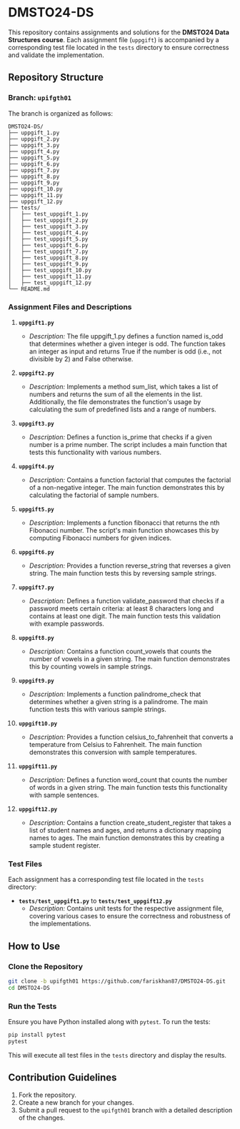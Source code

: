 # DMSTO24-DS

This repository contains assignments and solutions for the **DMSTO24 Data Structures course**. Each assignment file (`uppgift`) is accompanied by a corresponding test file located in the `tests` directory to ensure correctness and validate the implementation.

## Repository Structure

### Branch: `upifgth01`

The branch is organized as follows:

```
DMSTO24-DS/
├── uppgift_1.py
├── uppgift_2.py
├── uppgift_3.py
├── uppgift_4.py
├── uppgift_5.py
├── uppgift_6.py
├── uppgift_7.py
├── uppgift_8.py
├── uppgift_9.py
├── uppgift_10.py
├── uppgift_11.py
├── uppgift_12.py
├── tests/
│   ├── test_uppgift_1.py
│   ├── test_uppgift_2.py
│   ├── test_uppgift_3.py
│   ├── test_uppgift_4.py
│   ├── test_uppgift_5.py
│   ├── test_uppgift_6.py
│   ├── test_uppgift_7.py
│   ├── test_uppgift_8.py
│   ├── test_uppgift_9.py
│   ├── test_uppgift_10.py
│   ├── test_uppgift_11.py
│   ├── test_uppgift_12.py
└── README.md
```

### Assignment Files and Descriptions

1. **`uppgift1.py`**
   - *Description:* The file uppgift_1.py defines a function named is_odd that determines whether a given integer is odd. The function takes an integer as input and returns True if the number is odd (i.e., not divisible by 2) and False otherwise.

2. **`uppgift2.py`**
   - *Description:* Implements a method sum_list, which takes a list of numbers and returns the sum of all the elements in the list. Additionally, the file demonstrates the function's usage by calculating the sum of predefined lists and a range of numbers.

3. **`uppgift3.py`**
   - *Description:* Defines a function is_prime that checks if a given number is a prime number. The script includes a main function that tests this functionality with various numbers.

4. **`uppgift4.py`**
   - *Description:* Contains a function factorial that computes the factorial of a non-negative integer. The main function demonstrates this by calculating the factorial of sample numbers.

5. **`uppgift5.py`**
   - *Description:* Implements a function fibonacci that returns the nth Fibonacci number. The script's main function showcases this by computing Fibonacci numbers for given indices.

6. **`uppgift6.py`**
   - *Description:* Provides a function reverse_string that reverses a given string. The main function tests this by reversing sample strings.

7. **`uppgift7.py`**
   - *Description:* Defines a function validate_password that checks if a password meets certain criteria: at least 8 characters long and contains at least one digit. The main function tests this validation with example passwords.
8. **`uppgift8.py`**
   - *Description:* Contains a function count_vowels that counts the number of vowels in a given string. The main function demonstrates this by counting vowels in sample strings.

9. **`uppgift9.py`**
   - *Description:* Implements a function palindrome_check that determines whether a given string is a palindrome. The main function tests this with various sample strings.

10. **`uppgift10.py`**
    - *Description:* Provides a function celsius_to_fahrenheit that converts a temperature from Celsius to Fahrenheit. The main function demonstrates this conversion with sample temperatures.

11. **`uppgift11.py`**
    - *Description:* Defines a function word_count that counts the number of words in a given string. The main function tests this functionality with sample sentences.

12. **`uppgift12.py`**
    - *Description:* Contains a function create_student_register that takes a list of student names and ages, and returns a dictionary mapping names to ages. The main function demonstrates this by creating a sample student register.

### Test Files

Each assignment has a corresponding test file located in the `tests` directory:

- **`tests/test_uppgift1.py`** to **`tests/test_uppgift12.py`**
  - *Description:* Contains unit tests for the respective assignment file, covering various cases to ensure the correctness and robustness of the implementations.

## How to Use

### Clone the Repository

```bash
git clone -b upifgth01 https://github.com/fariskhan87/DMSTO24-DS.git
cd DMSTO24-DS
```

### Run the Tests

Ensure you have Python installed along with `pytest`. To run the tests:

```bash
pip install pytest
pytest
```

This will execute all test files in the `tests` directory and display the results.

## Contribution Guidelines

1. Fork the repository.
2. Create a new branch for your changes.
3. Submit a pull request to the `upifgth01` branch with a detailed description of the changes.
